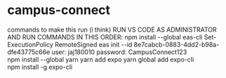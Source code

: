 ﻿# campus-connect

commands to make this run (i think) RUN VS CODE AS ADMINISTRATOR AND RUN COMMANDS IN THIS ORDER:
npm install --global eas-cli
Set-ExecutionPolicy RemoteSigned
eas init --id 8e7cabcb-0883-4dd2-b98a-dfe43775c66e 
user: jaj180010
password: CampusConnect123   
npm install --global yarn 
yarn add expo
yarn global add expo-cli                   
npm install -g expo-cli  
